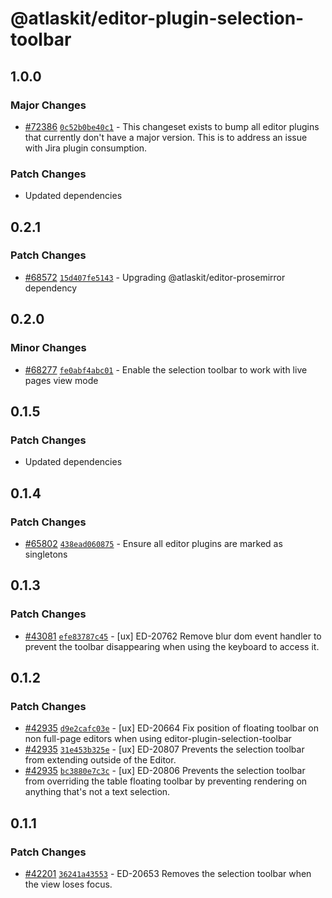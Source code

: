 # @atlaskit/editor-plugin-selection-toolbar

## 1.0.0

### Major Changes

- [#72386](https://stash.atlassian.com/projects/CONFCLOUD/repos/confluence-frontend/pull-requests/72386) [`0c52b0be40c1`](https://stash.atlassian.com/projects/CONFCLOUD/repos/confluence-frontend/commits/0c52b0be40c1) - This changeset exists to bump all editor plugins that currently don't have a major version. This is to address an issue with Jira plugin consumption.

### Patch Changes

- Updated dependencies

## 0.2.1

### Patch Changes

- [#68572](https://stash.atlassian.com/projects/CONFCLOUD/repos/confluence-frontend/pull-requests/68572) [`15d407fe5143`](https://stash.atlassian.com/projects/CONFCLOUD/repos/confluence-frontend/commits/15d407fe5143) - Upgrading @atlaskit/editor-prosemirror dependency

## 0.2.0

### Minor Changes

- [#68277](https://stash.atlassian.com/projects/CONFCLOUD/repos/confluence-frontend/pull-requests/68277) [`fe0abf4abc01`](https://stash.atlassian.com/projects/CONFCLOUD/repos/confluence-frontend/commits/fe0abf4abc01) - Enable the selection toolbar to work with live pages view mode

## 0.1.5

### Patch Changes

- Updated dependencies

## 0.1.4

### Patch Changes

- [#65802](https://stash.atlassian.com/projects/CONFCLOUD/repos/confluence-frontend/pull-requests/65802) [`438ead060875`](https://stash.atlassian.com/projects/CONFCLOUD/repos/confluence-frontend/commits/438ead060875) - Ensure all editor plugins are marked as singletons

## 0.1.3

### Patch Changes

- [#43081](https://bitbucket.org/atlassian/atlassian-frontend/pull-requests/43081) [`efe83787c45`](https://bitbucket.org/atlassian/atlassian-frontend/commits/efe83787c45) - [ux] ED-20762 Remove blur dom event handler to prevent the toolbar disappearing when using the keyboard to access it.

## 0.1.2

### Patch Changes

- [#42935](https://bitbucket.org/atlassian/atlassian-frontend/pull-requests/42935) [`d9e2cafc03e`](https://bitbucket.org/atlassian/atlassian-frontend/commits/d9e2cafc03e) - [ux] ED-20664 Fix position of floating toolbar on non full-page editors when using editor-plugin-selection-toolbar
- [#42935](https://bitbucket.org/atlassian/atlassian-frontend/pull-requests/42935) [`31e453b325e`](https://bitbucket.org/atlassian/atlassian-frontend/commits/31e453b325e) - [ux] ED-20807 Prevents the selection toolbar from extending outside of the Editor.
- [#42935](https://bitbucket.org/atlassian/atlassian-frontend/pull-requests/42935) [`bc3880e7c3c`](https://bitbucket.org/atlassian/atlassian-frontend/commits/bc3880e7c3c) - [ux] ED-20806 Prevents the selection toolbar from overriding the table floating toolbar by preventing rendering on anything that's not a text selection.

## 0.1.1

### Patch Changes

- [#42201](https://bitbucket.org/atlassian/atlassian-frontend/pull-requests/42201) [`36241a43553`](https://bitbucket.org/atlassian/atlassian-frontend/commits/36241a43553) - ED-20653 Removes the selection toolbar when the view loses focus.
